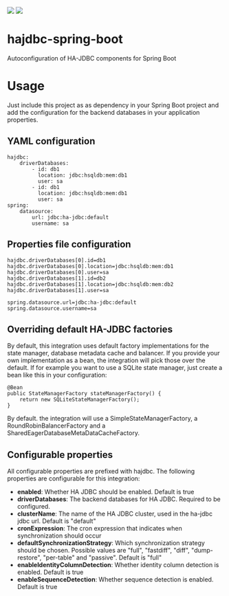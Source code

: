 ![](https://api.travis-ci.org/lievendoclo/hajdbc-spring-boot.svg?branch=develop)
![](https://img.shields.io/badge/spring%20boot%202-compatible-green.svg)

# hajdbc-spring-boot

Autoconfiguration of HA-JDBC components for Spring Boot



# Usage

Just include this project as as dependency in your Spring Boot project and add the configuration
for the backend databases in your application properties.

## YAML configuration
```
hajdbc:
    driverDatabases:
        - id: db1
          location: jdbc:hsqldb:mem:db1
          user: sa
        - id: db1
          location: jdbc:hsqldb:mem:db1
          user: sa
spring:
    datasource:
        url: jdbc:ha-jdbc:default
        username: sa
```

## Properties file configuration
```
hajdbc.driverDatabases[0].id=db1
hajdbc.driverDatabases[0].location=jdbc:hsqldb:mem:db1
hajdbc.driverDatabases[0].user=sa
hajdbc.driverDatabases[1].id=db2
hajdbc.driverDatabases[1].location=jdbc:hsqldb:mem:db2
hajdbc.driverDatabases[1].user=sa

spring.datasource.url=jdbc:ha-jdbc:default
spring.datasource.username=sa
```

## Overriding default HA-JDBC factories

By default, this integration uses default factory implementations for the state manager,
database metadata cache and balancer. If you provide your own implementation as a bean,
the integration will pick those over the default. If for example you want to use a SQLite
state manager, just create a bean like this in your configuration:

```
@Bean
public StateManagerFactory stateManagerFactory() {
    return new SQLiteStateManagerFactory();
}
```

By default. the integration will use a SimpleStateManagerFactory, a RoundRobinBalancerFactory
and a SharedEagerDatabaseMetaDataCacheFactory.

## Configurable properties

All configurable properties are prefixed with hajdbc. The following properties are configurable for this integration:

- **enabled**: Whether HA JDBC should be enabled. Default is true
- **driverDatabases**: The backend databases for HA JDBC. Required to be configured.
- **clusterName**: The name of the HA JDBC cluster, used in the ha-jdbc jdbc url. Default is "default"
- **cronExpression**: The cron expression that indicates when synchronization should occur
- **defaultSynchronizationStrategy**: Which synchronization strategy should be chosen. Possible values are
"full", "fastdiff", "diff", "dump-restore", "per-table" and "passive". Default is "full"
- **enableIdentityColumnDetection**: Whether identity column detection is enabled. Default is true
- **enableSequenceDetection**: Whether sequence detection is enabled. Default is true

